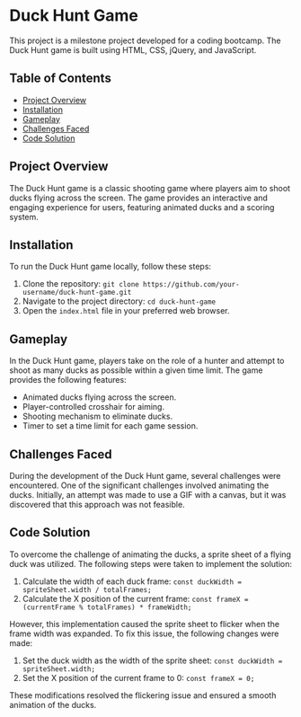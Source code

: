 # Duck Hunt Game

This project is a milestone project developed for a coding bootcamp. The Duck Hunt game is built using HTML, CSS, jQuery, and JavaScript.

## Table of Contents

- [Project Overview](#project-overview)
- [Installation](#installation)
- [Gameplay](#gameplay)
- [Challenges Faced](#challenges-faced)
- [Code Solution](#code-solution)

## Project Overview

The Duck Hunt game is a classic shooting game where players aim to shoot ducks flying across the screen. The game provides an interactive and engaging experience for users, featuring animated ducks and a scoring system.

## Installation

To run the Duck Hunt game locally, follow these steps:

1. Clone the repository: `git clone https://github.com/your-username/duck-hunt-game.git`
2. Navigate to the project directory: `cd duck-hunt-game`
3. Open the `index.html` file in your preferred web browser.

## Gameplay

In the Duck Hunt game, players take on the role of a hunter and attempt to shoot as many ducks as possible within a given time limit. The game provides the following features:

- Animated ducks flying across the screen.
- Player-controlled crosshair for aiming.
- Shooting mechanism to eliminate ducks.
- Timer to set a time limit for each game session.

## Challenges Faced

During the development of the Duck Hunt game, several challenges were encountered. One of the significant challenges involved animating the ducks. Initially, an attempt was made to use a GIF with a canvas, but it was discovered that this approach was not feasible.

## Code Solution

To overcome the challenge of animating the ducks, a sprite sheet of a flying duck was utilized. The following steps were taken to implement the solution:

1. Calculate the width of each duck frame: `const duckWidth = spriteSheet.width / totalFrames;`
2. Calculate the X position of the current frame: `const frameX = (currentFrame % totalFrames) * frameWidth;`

However, this implementation caused the sprite sheet to flicker when the frame width was expanded. To fix this issue, the following changes were made:

1. Set the duck width as the width of the sprite sheet: `const duckWidth = spriteSheet.width;`
2. Set the X position of the current frame to 0: `const frameX = 0;`

These modifications resolved the flickering issue and ensured a smooth animation of the ducks.

